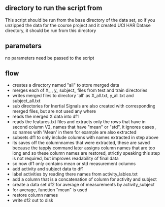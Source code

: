 ## directory to run the script from

This script should be run from the base directory of the data set, so if you unzipped the data for the course project and it created UCI HAR Datase directory, it should be run from this directory

## parameters
no parameters need be passed to the script

## flow
* creates a directory named "all" to store merged data
* merges each of X_ , y_ subject_ files from test and train directories
* writes merged files to directory 'all' as X_all.txt, y_all.txt and subject_all.txt
* sub directories for Inertial Signals are also created with corresponding merged files, but are not used any where
* reads the merged X data into df1
* reads the features.txt files and extracts only the rows that have in second column V2, names that have "mean" or "std", it ignores cases , so names with 'Mean' in them for example are also extracted
* subsets df1 to only include columns with names extracted in step above
* its saves off the columnnames that were extracted, these are saved because the tapply command later assigns column names that are too long and so these column names are restored, strictly speaking this step is not required, but improves readability of final data 
* so now df1 only contains  mean or std measurement columns
* add activity and subject data to df1
* label activities by reading there names from activity_lables.txt
* add a column that is  a concatenation of column for activity and subject
* create a data set df2 for average of  measurements by activity_subject
* for average, function "mean" is used
* restore column names
* write df2  out to disk




